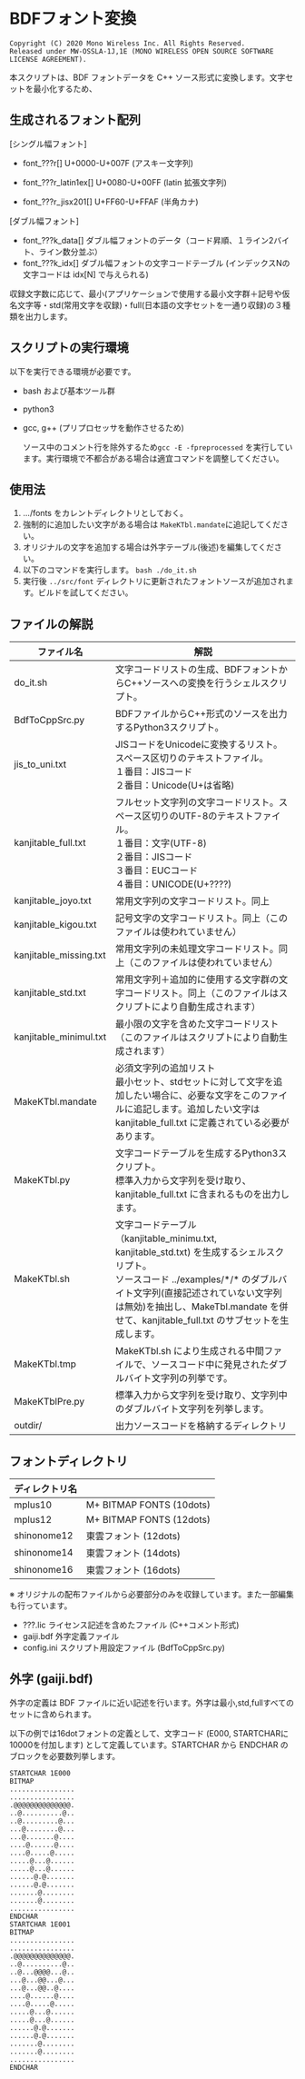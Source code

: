 # BDFフォント変換

```aaa
Copyright (C) 2020 Mono Wireless Inc. All Rights Reserved.
Released under MW-OSSLA-1J,1E (MONO WIRELESS OPEN SOURCE SOFTWARE LICENSE AGREEMENT).
```



本スクリプトは、BDF フォントデータを C++ ソース形式に変換します。文字セットを最小化するため、



## 生成されるフォント配列

[シングル幅フォント]

* font_???r[]
  U+0000-U+007F (アスキー文字列) 

* font_???r_latin1ex[]
  U+0080-U+00FF (latin 拡張文字列)

* font_???r_jisx201[] 
  U+FF60-U+FFAF (半角カナ)



[ダブル幅フォント]

* font_???k_data[]
  ダブル幅フォントのデータ（コード昇順、１ライン2バイト、ライン数分並ぶ）
* font_???k_idx[]
  ダブル幅フォントの文字コードテーブル (インデックスNの文字コードは idx[N] で与えられる)

収録文字数に応じて、最小(アプリケーションで使用する最小文字群＋記号や仮名文字等・std(常用文字を収録)・full(日本語の文字セットを一通り収録)の３種類を出力します。



## スクリプトの実行環境

以下を実行できる環境が必要です。

* bash および基本ツール群

* python3

* gcc, g++ (プリプロセッサを動作させるため)

  ソース中のコメント行を除外するため```gcc -E -fpreprocessed``` を実行しています。実行環境で不都合がある場合は適宜コマンドを調整してください。



## 使用法

1. .../fonts をカレントディレクトリとしておく。
2. 強制的に追加したい文字がある場合は ```MakeKTbl.mandate```に追記してください。
3. オリジナルの文字を追加する場合は外字テーブル(後述)を編集してください。
4. 以下のコマンドを実行します。
   ```bash ./do_it.sh```
5. 実行後 ```../src/font``` ディレクトリに更新されたフォントソースが追加されます。ビルドを試してください。



## ファイルの解説

| ファイル名             | 解説                                                         |
| ---------------------- | ------------------------------------------------------------ |
| do_it.sh               | 文字コードリストの生成、BDFフォントからC++ソースへの変換を行うシェルスクリプト。 |
| BdfToCppSrc.py         | BDFファイルからC++形式のソースを出力するPython3スクリプト。  |
| jis_to_uni.txt         | JISコードをUnicodeに変換するリスト。スペース区切りのテキストファイル。<br />１番目：JISコード<br />２番目：Unicode(U+は省略) |
| kanjitable_full.txt    | フルセット文字列の文字コードリスト。スペース区切りのUTF-8のテキストファイル。<br />１番目：文字(UTF-8)<br />２番目：JISコード<br />３番目：EUCコード<br />４番目：UNICODE(U+????) |
| kanjitable_joyo.txt    | 常用文字列の文字コードリスト。同上                           |
| kanjitable_kigou.txt   | 記号文字の文字コードリスト。同上（このファイルは使われていません） |
| kanjitable_missing.txt | 常用文字列の未処理文字コードリスト。同上（このファイルは使われていません） |
| kanjitable_std.txt     | 常用文字列＋追加的に使用する文字群の文字コードリスト。同上（このファイルはスクリプトにより自動生成されます） |
| kanjitable_minimul.txt | 最小限の文字を含めた文字コードリスト（このファイルはスクリプトにより自動生成されます） |
| MakeKTbl.mandate       | 必須文字列の追加リスト<br />最小セット、stdセットに対して文字を追加したい場合に、必要な文字をこのファイルに追記します。追加したい文字は kanjitable_full.txt に定義されている必要があります。 |
| MakeKTbl.py            | 文字コードテーブルを生成するPython3スクリプト。<br />標準入力から文字列を受け取り、 kanjitable_full.txt に含まれるものを出力します。 |
| MakeKTbl.sh            | 文字コードテーブル（kanjitable_minimu.txt, kanjitable_std.txt) を生成するシェルスクリプト。<br />ソースコード ../examples/\*/\* のダブルバイト文字列(直接記述されていない文字列は無効)を抽出し、MakeTbl.mandate を併せて、kanjitable_full.txt のサブセットを生成します。 |
| MakeKTbl.tmp           | MakeKTbl.sh により生成される中間ファイルで、ソースコード中に発見されたダブルバイト文字列の列挙です。 |
| MakeKTblPre.py         | 標準入力から文字列を受け取り、文字列中のダブルバイト文字列を列挙します。 |
| outdir/                | 出力ソースコードを格納するディレクトリ                       |



## フォントディレクトリ

| ディレクトリ名 |                          |
| -------------- | ------------------------ |
| mplus10        | M+ BITMAP FONTS (10dots) |
| mplus12        | M+ BITMAP FONTS (12dots) |
| shinonome12    | 東雲フォント (12dots)    |
| shinonome14    | 東雲フォント (14dots)    |
| shinonome16    | 東雲フォント (16dots)    |

※ オリジナルの配布ファイルから必要部分のみを収録しています。また一部編集も行っています。



* ???.lic
  ライセンス記述を含めたファイル (C++コメント形式)
* gaiji.bdf
  外字定義ファイル
* config.ini
  スクリプト用設定ファイル (BdfToCppSrc.py)



## 外字 (gaiji.bdf)

外字の定義は BDF ファイルに近い記述を行います。外字は最小,std,fullすべてのセットに含められます。

以下の例では16dotフォントの定義として、文字コード (E000, STARTCHARに10000を付加します) として定義しています。STARTCHAR から ENDCHAR のブロックを必要数列挙します。

```STARTCHAR 1E000
STARTCHAR 1E000
BITMAP
................
................
.@@@@@@@@@@@@@@.
..@..........@..
..@.........@...
...@........@...
...@.......@....
....@......@....
....@.....@.....
.....@...@......
.....@...@......
......@.@.......
......@.@.......
.......@........
.......@........
................
ENDCHAR
STARTCHAR 1E001
BITMAP
................
................
.@@@@@@@@@@@@@@.
..@..........@..
..@...@@@@...@..
...@...@@...@...
...@...@@..@....
....@......@....
....@.....@.....
.....@...@......
.....@...@......
......@.@.......
......@.@.......
.......@........
.......@........
................
ENDCHAR
```